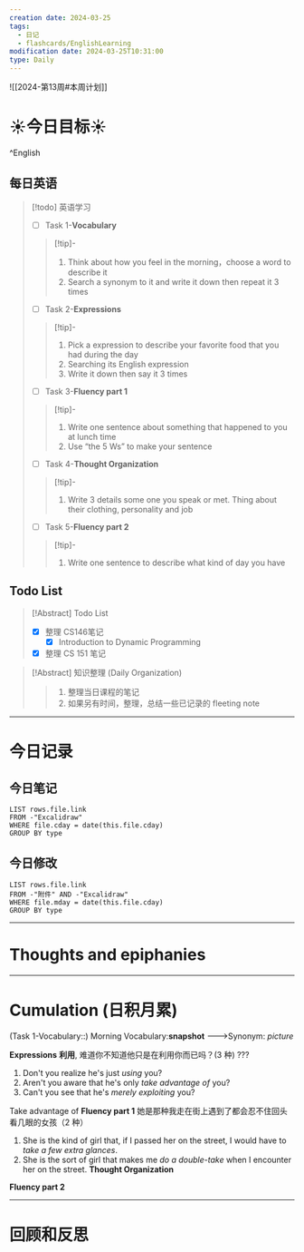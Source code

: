```yaml
---
creation date: 2024-03-25
tags:
  - 日记
  - flashcards/EnglishLearning
modification date: 2024-03-25T10:31:00
type: Daily
---
```

![[2024-第13周#本周计划]]
# ☀今日目标☀
^English
## 每日英语
> [!todo] 英语学习
> - [ ]  Task 1-**Vocabulary**
> >[!tip]- 
> >	1. Think about how you feel in the morning，choose a word to describe it
> >	2. Search a synonym to it and write it down then repeat it 3 times
> - [ ]  Task 2-**Expressions**
> >[!tip]-
> >	1. Pick a expression to describe your favorite food that you had during the day
> >	2. Searching its English expression
> >	3. Write it down then say it 3 times
> - [ ] Task 3-**Fluency part 1**
> > [!tip]-
> >	1. Write one sentence about something that happened to you at lunch time
> >	2. Use “the 5 Ws”  to make your sentence
> - [ ] Task 4-**Thought Organization**
> > [!tip]-
> >	1. Write 3 details some one you speak or met. Thing about their clothing, personality and job
> - [ ] Task 5-**Fluency part 2**
> > [!tip]-
> >	1. Write one sentence to describe what kind of day you have
## Todo List
>[!Abstract] Todo List
>- [x] 整理 CS146笔记
>	- [x] Introduction to Dynamic Programming
>-  [x] 整理 CS 151 笔记


>[!Abstract] 知识整理 (Daily Organization)
>>1. 整理当日课程的笔记 
>> 2. 如果另有时间，整理，总结一些已记录的 fleeting note

---
# 今日记录
## 今日笔记
```dataview
LIST rows.file.link
FROM -"Excalidraw"
WHERE file.cday = date(this.file.cday)
GROUP BY type
```
## 今日修改
```dataview
LIST rows.file.link
FROM -"附件" AND -"Excalidraw"
WHERE file.mday = date(this.file.cday) 
GROUP BY type
```

---
# Thoughts and epiphanies

---
# Cumulation (日积月累)
(Task 1-Vocabulary::) Morning Vocabulary:**snapshot**  --->Synonym: *picture*
<!--SR:!2024-05-01,15,290-->

**Expressions**
**利用**, 难道你不知道他只是在利用你而已吗？(3 种)
???
1. Don't you realize he's just *using* you?
2. Aren't you aware that he's only *take advantage of* you?
3. Can't you see that he's *merely exploiting* you?
<!--SR:!2024-04-25,1,170-->

Take advantage of 
**Fluency part 1**
她是那种我走在街上遇到了都会忍不住回头看几眼的女孩（2 种）
1. She is the kind of girl that, if I passed her on the street, I would have to *take a few extra glances*.
2. She is the sort of girl that makes me *do a double-take* when I encounter her on the street.
**Thought Organization**

**Fluency part 2**

---
# 回顾和反思